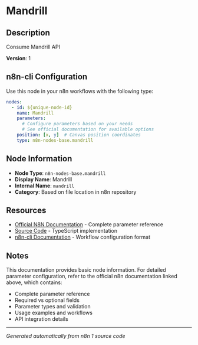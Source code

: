 # Mandrill

## Description

Consume Mandrill API

**Version**: 1

## n8n-cli Configuration

Use this node in your n8n workflows with the following type:

```yaml
nodes:
  - id: ${unique-node-id}
    name: Mandrill
    parameters:
      # Configure parameters based on your needs
      # See official documentation for available options
    position: [x, y]  # Canvas position coordinates
    type: n8n-nodes-base.mandrill
```

## Node Information

- **Node Type**: `n8n-nodes-base.mandrill`
- **Display Name**: Mandrill
- **Internal Name**: `mandrill`
- **Category**: Based on file location in n8n repository

## Resources

- [Official N8N Documentation](https://docs.n8n.io/integrations/builtin/app-nodes/n8n-nodes-base.mandrill/) - Complete parameter reference
- [Source Code](https://github.com/n8n-io/n8n/blob/master/packages/nodes-base/nodes/Mandrill/Mandrill.node.ts) - TypeScript implementation
- [n8n-cli Documentation](https://github.com/edenreich/n8n-cli) - Workflow configuration format

## Notes

This documentation provides basic node information. For detailed parameter configuration, 
refer to the official n8n documentation linked above, which contains:

- Complete parameter reference
- Required vs optional fields
- Parameter types and validation
- Usage examples and workflows
- API integration details

---
*Generated automatically from n8n 1 source code*
